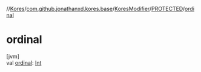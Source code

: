 //[Kores](../../../../index.md)/[com.github.jonathanxd.kores.base](../../index.md)/[KoresModifier](../index.md)/[PROTECTED](index.md)/[ordinal](ordinal.md)

# ordinal

[jvm]\
val [ordinal](ordinal.md): [Int](https://kotlinlang.org/api/latest/jvm/stdlib/kotlin/-int/index.html)
